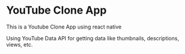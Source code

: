 # YouTube Clone App

This is a Youtube Clone App using react native

Using YouTube Data API for getting data like thumbnails, descriptions, views, etc.
